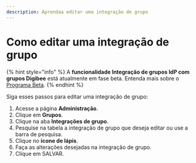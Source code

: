 ```yaml
---
description: Aprendaa editar uma integração de grupo
---
```


# Como editar uma integração de grupo

{% hint style="info" %}
A **funcionalidade Integração de grupos IdP com grupos Digibee** está atualmente em fase beta. Entenda mais sobre o [Programa Beta](https://docs.digibee.com/documentation/v/pt-br/geral/programa-beta).
{% endhint %}

Siga esses passos para editar uma integração de grupo:&#x20;

1. Acesse a página **Administração**.
2. Clique em **Grupos**.
3. Clique na aba **Integrações de grupo**.
4. Pesquise na tabela a integração de grupo que deseja editar ou use a barra de pesquisa.
5. Clique no **ícone de lápis**.
6. Faça as alterações desejadas na integração de grupo.
7. Clique em SALVAR.
